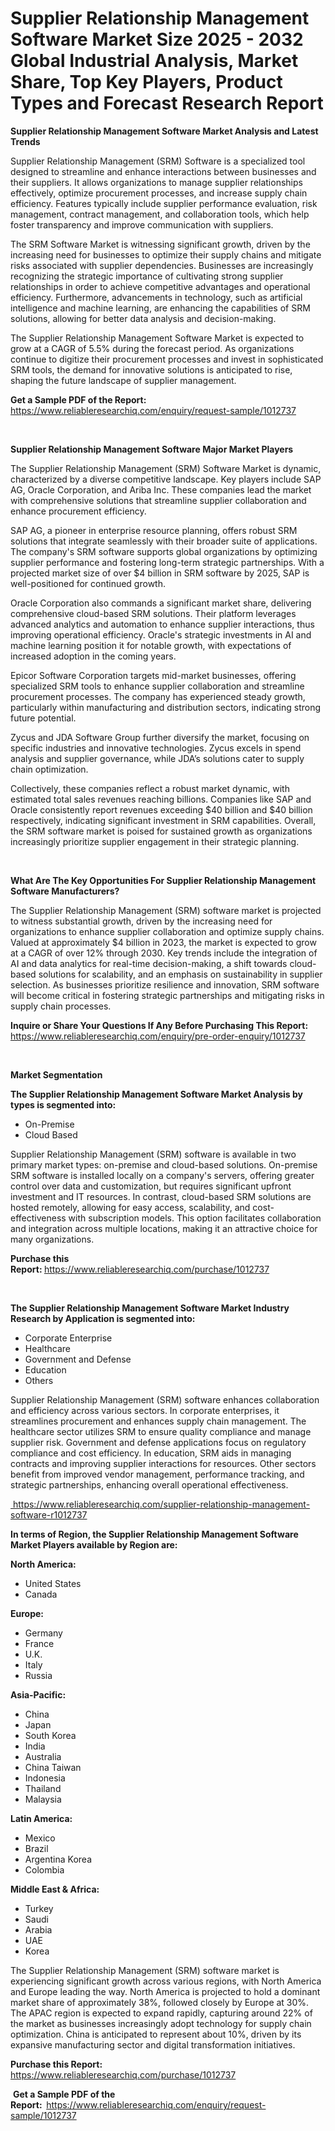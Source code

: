 <p><h1>Supplier Relationship Management Software Market Size 2025 - 2032 Global Industrial Analysis, Market Share, Top Key Players, Product Types and Forecast Research Report</h1></p><p><strong>Supplier Relationship Management Software Market Analysis and Latest Trends</strong></p>
<p><p>Supplier Relationship Management (SRM) Software is a specialized tool designed to streamline and enhance interactions between businesses and their suppliers. It allows organizations to manage supplier relationships effectively, optimize procurement processes, and increase supply chain efficiency. Features typically include supplier performance evaluation, risk management, contract management, and collaboration tools, which help foster transparency and improve communication with suppliers.</p><p>The SRM Software Market is witnessing significant growth, driven by the increasing need for businesses to optimize their supply chains and mitigate risks associated with supplier dependencies. Businesses are increasingly recognizing the strategic importance of cultivating strong supplier relationships in order to achieve competitive advantages and operational efficiency. Furthermore, advancements in technology, such as artificial intelligence and machine learning, are enhancing the capabilities of SRM solutions, allowing for better data analysis and decision-making.</p><p>The Supplier Relationship Management Software Market is expected to grow at a CAGR of 5.5% during the forecast period. As organizations continue to digitize their procurement processes and invest in sophisticated SRM tools, the demand for innovative solutions is anticipated to rise, shaping the future landscape of supplier management.</p></p>
<p><strong>Get a Sample PDF of the Report:&nbsp;</strong> <a href="https://www.reliableresearchiq.com/enquiry/request-sample/1012737?utm_campaign=2805&utm_medium=2&utm_source=Github&utm_content=ia&utm_term=16042025&utm_id=supplier-relationship-management-software">https://www.reliableresearchiq.com/enquiry/request-sample/1012737</a></p>
<p>&nbsp;</p>
<p><strong>Supplier Relationship Management Software Major Market Players</strong></p>
<p><p>The Supplier Relationship Management (SRM) Software Market is dynamic, characterized by a diverse competitive landscape. Key players include SAP AG, Oracle Corporation, and Ariba Inc. These companies lead the market with comprehensive solutions that streamline supplier collaboration and enhance procurement efficiency.</p><p>SAP AG, a pioneer in enterprise resource planning, offers robust SRM solutions that integrate seamlessly with their broader suite of applications. The company's SRM software supports global organizations by optimizing supplier performance and fostering long-term strategic partnerships. With a projected market size of over $4 billion in SRM software by 2025, SAP is well-positioned for continued growth.</p><p>Oracle Corporation also commands a significant market share, delivering comprehensive cloud-based SRM solutions. Their platform leverages advanced analytics and automation to enhance supplier interactions, thus improving operational efficiency. Oracle's strategic investments in AI and machine learning position it for notable growth, with expectations of increased adoption in the coming years.</p><p>Epicor Software Corporation targets mid-market businesses, offering specialized SRM tools to enhance supplier collaboration and streamline procurement processes. The company has experienced steady growth, particularly within manufacturing and distribution sectors, indicating strong future potential.</p><p>Zycus and JDA Software Group further diversify the market, focusing on specific industries and innovative technologies. Zycus excels in spend analysis and supplier governance, while JDA’s solutions cater to supply chain optimization.</p><p>Collectively, these companies reflect a robust market dynamic, with estimated total sales revenues reaching billions. Companies like SAP and Oracle consistently report revenues exceeding $40 billion and $40 billion respectively, indicating significant investment in SRM capabilities. Overall, the SRM software market is poised for sustained growth as organizations increasingly prioritize supplier engagement in their strategic planning.</p></p>
<p>&nbsp;</p>
<p><strong>What Are The Key Opportunities For Supplier Relationship Management Software Manufacturers?</strong></p>
<p><p>The Supplier Relationship Management (SRM) software market is projected to witness substantial growth, driven by the increasing need for organizations to enhance supplier collaboration and optimize supply chains. Valued at approximately $4 billion in 2023, the market is expected to grow at a CAGR of over 12% through 2030. Key trends include the integration of AI and data analytics for real-time decision-making, a shift towards cloud-based solutions for scalability, and an emphasis on sustainability in supplier selection. As businesses prioritize resilience and innovation, SRM software will become critical in fostering strategic partnerships and mitigating risks in supply chain processes.</p></p>
<p><strong>Inquire or Share Your Questions If Any Before Purchasing This Report:</strong> <a href="https://www.reliableresearchiq.com/enquiry/pre-order-enquiry/1012737?utm_campaign=2805&utm_medium=2&utm_source=Github&utm_content=ia&utm_term=16042025&utm_id=supplier-relationship-management-software">https://www.reliableresearchiq.com/enquiry/pre-order-enquiry/1012737</a></p>
<p>&nbsp;</p>
<p><strong>Market Segmentation</strong></p>
<p><strong>The Supplier Relationship Management Software Market Analysis by types is segmented into:</strong></p>
<p><ul><li>On-Premise</li><li>Cloud Based</li></ul></p>
<p><p>Supplier Relationship Management (SRM) software is available in two primary market types: on-premise and cloud-based solutions. On-premise SRM software is installed locally on a company's servers, offering greater control over data and customization, but requires significant upfront investment and IT resources. In contrast, cloud-based SRM solutions are hosted remotely, allowing for easy access, scalability, and cost-effectiveness with subscription models. This option facilitates collaboration and integration across multiple locations, making it an attractive choice for many organizations.</p></p>
<p><strong>Purchase this Report:&nbsp;</strong><a href="https://www.reliableresearchiq.com/purchase/1012737?utm_campaign=2805&utm_medium=2&utm_source=Github&utm_content=ia&utm_term=16042025&utm_id=supplier-relationship-management-software">https://www.reliableresearchiq.com/purchase/1012737</a></p>
<p>&nbsp;</p>
<p><strong>The Supplier Relationship Management Software Market Industry Research by Application is segmented into:</strong></p>
<p><ul><li>Corporate Enterprise</li><li>Healthcare</li><li>Government and Defense</li><li>Education</li><li>Others</li></ul></p>
<p><p>Supplier Relationship Management (SRM) software enhances collaboration and efficiency across various sectors. In corporate enterprises, it streamlines procurement and enhances supply chain management. The healthcare sector utilizes SRM to ensure quality compliance and manage supplier risk. Government and defense applications focus on regulatory compliance and cost efficiency. In education, SRM aids in managing contracts and improving supplier interactions for resources. Other sectors benefit from improved vendor management, performance tracking, and strategic partnerships, enhancing overall operational effectiveness.</p></p>
<p><a href="https://www.reliableresearchiq.com/supplier-relationship-management-software-r1012737?utm_campaign=2805&utm_medium=2&utm_source=Github&utm_content=ia&utm_term=16042025&utm_id=supplier-relationship-management-software">&nbsp;https://www.reliableresearchiq.com/supplier-relationship-management-software-r1012737</a></p>
<p><strong>In terms of Region, the Supplier Relationship Management Software Market Players available by Region are:</strong></p>
<p>
    <p> <strong> North America: </strong>
        <ul>
            <li>United States</li>
            <li>Canada</li>
        </ul>
        </p> 
    <p> <strong> Europe: </strong>
        <ul>
            <li>Germany</li>
            <li>France</li>
            <li>U.K.</li>
            <li>Italy</li>
            <li>Russia</li>
        </ul>
        </p> 
    <p> <strong> Asia-Pacific: </strong>
        <ul>
            <li>China</li>
            <li>Japan</li>
            <li>South Korea</li>
            <li>India</li>
            <li>Australia</li>
            <li>China Taiwan</li>
            <li>Indonesia</li>
            <li>Thailand</li>
            <li>Malaysia</li>
        </ul>
        </p> 
    <p> <strong> Latin America: </strong>
        <ul>
            <li>Mexico</li>
            <li>Brazil</li>
            <li>Argentina Korea</li>
            <li>Colombia</li>
        </ul>
        </p> 
    <p> <strong> Middle East & Africa: </strong>
        <ul>
            <li>Turkey</li>
            <li>Saudi</li>
            <li>Arabia</li>
            <li>UAE</li>
            <li>Korea</li>
        </ul>
    </p>
    </p>
<p><p>The Supplier Relationship Management (SRM) software market is experiencing significant growth across various regions, with North America and Europe leading the way. North America is projected to hold a dominant market share of approximately 38%, followed closely by Europe at 30%. The APAC region is expected to expand rapidly, capturing around 22% of the market as businesses increasingly adopt technology for supply chain optimization. China is anticipated to represent about 10%, driven by its expansive manufacturing sector and digital transformation initiatives.</p></p>
<p><strong>Purchase this Report: </strong><a href="https://www.reliableresearchiq.com/purchase/1012737?utm_campaign=2805&utm_medium=2&utm_source=Github&utm_content=ia&utm_term=16042025&utm_id=supplier-relationship-management-software">https://www.reliableresearchiq.com/purchase/1012737</a></p>
<p>&nbsp;<strong>Get a Sample PDF of the Report:&nbsp;&nbsp;</strong><a href="https://www.reliableresearchiq.com/enquiry/request-sample/1012737?utm_campaign=2805&utm_medium=2&utm_source=Github&utm_content=ia&utm_term=16042025&utm_id=supplier-relationship-management-software">https://www.reliableresearchiq.com/enquiry/request-sample/1012737</a></p>
<p><strong></strong></p>
<p><p></p><p></p><p></p></p>